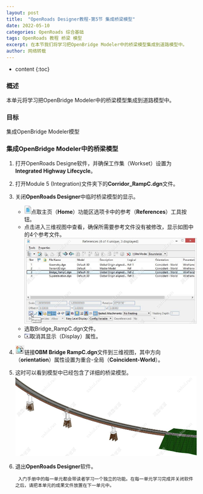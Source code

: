 ```yaml
---
layout: post
title:  "OpenRoads Designer教程-第5节 集成桥梁模型"
date: 2022-05-10
categories: OpenRoads 综合基础
tags: OpenRoads 教程 桥梁 模型
excerpt: 在本节我们将学习把OpenBridge Modeler中的桥梁模型集成到道路模型中。
author: 网络转载
---
```

* content
{:toc}

### 概述
本单元将学习把OpenBridge Modeler中的桥梁模型集成到道路模型中。
 
### 目标
集成OpenBridge Modeler模型

### 集成OpenBridge Modeler中的桥梁模型
1. 打开OpenRoads Designe软件，并确保工作集（Workset）设置为**Integrated Highway Lifecycle**。
2. 打开Module 5 (Integration)文件夹下的**Corridor_RampC.dgn**文件。
3. 关闭**OpenRoads Designer**中临时桥梁模型的显示。
   - ![](/img/2022/2022-09-09-08-28-45.png)点取主页（**Home**）功能区选项卡中的参考（**References**）工具按钮。
   - 点击进入三维视图中查看，确保所需要参考文件没有被修改，显示如图中的4个参考文件。
![](/img/2022/2022-09-09-08-26-50.png)
   - 选取Bridge_RampC.dgn文件。
   - ![](/img/2022/2022-09-09-08-29-00.png)取消其显示（Display）属性。
4. ![](/img/2022/2022-09-09-08-29-12.png)链接**OBM Bridge RampC.dgn**文件到三维视图，其中方向（**orientation**）属性设置为重合-全局（**Coincident-World**）。
5. 这时可以看到模型中已经包含了详细的桥梁模型。
![](/img/2022/2022-09-09-08-27-10.png) 
6. 退出**OpenRoads Designer**软件。
 
        入门手册中的每一单元都会带读者学习一个独立的功能。在每一单元学习完成并关闭软件之后，请把本单元的成果文件放置在下一单元中。